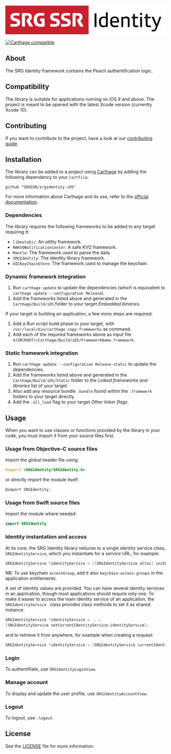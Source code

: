 ![SRG Media Player logo](README-images/logo.png)

[![Carthage compatible](https://img.shields.io/badge/Carthage-compatible-4BC51D.svg?style=flat)](https://github.com/Carthage/Carthage)

## About

The SRG Identity framework contains the Peach authentification logic.

## Compatibility

The library is suitable for applications running on iOS 9 and above. The project is meant to be opened with the latest Xcode version (currently Xcode 10).

## Contributing

If you want to contribute to the project, have a look at our [contributing guide](CONTRIBUTING.md).

## Installation

The library can be added to a project using [Carthage](https://github.com/Carthage/Carthage) by adding the following dependency to your `Cartfile`:
    
```
github "SRGSSR/srgidentity-iOS"
```

For more information about Carthage and its use, refer to the [official documentation](https://github.com/Carthage/Carthage).

### Dependencies

The library requires the following frameworks to be added to any target requiring it:

* `libextobjc`: An utility framework.
* `MAKVONotificationCenter`: A safe KVO framework.
* `Mantle`: The framework used to parse the data.
* `SRGIdentity`: The identity library framework.
* `UICKeyChainStore`: The framework used to manage the keychain.

### Dynamic framework integration

1. Run `carthage update` to update the dependencies (which is equivalent to `carthage update --configuration Release`). 
2. Add the frameworks listed above and generated in the `Carthage/Build/iOS` folder to your target _Embedded binaries_.

If your target is building an application, a few more steps are required:

1. Add a _Run script_ build phase to your target, with `/usr/local/bin/carthage copy-frameworks` as command.
2. Add each of the required frameworks above as input file `$(SRCROOT)/Carthage/Build/iOS/FrameworkName.framework`.

### Static framework integration

1. Run `carthage update --configuration Release-static` to update the dependencies. 
2. Add the frameworks listed above and generated in the `Carthage/Build/iOS/Static` folder to the _Linked frameworks and libraries_ list of your target.
3. Also add any resource bundle `.bundle` found within the `.framework` folders to your target directly.
4. Add the `-all_load` flag to your target _Other linker flags_.

## Usage

When you want to use classes or functions provided by the library in your code, you must import it from your source files first.

### Usage from Objective-C source files

Import the global header file using:

```objective-c
#import <SRGIdentity/SRGIdentity.h>
```

or directly import the module itself:

```objective-c
@import SRGIdentity;
```

### Usage from Swift source files

Import the module where needed:

```swift
import SRGIdentity
```

### Identity instantation and access

At its core, the SRG Identity library reduces to a single identity service class, `SRGIdentityService`, which you instantiate for a service URL, for example:

```objective-c
SRGIdentityService *identityService = [[SRGIdentityService alloc] initWithServiceURL:[NSURL URLWithString:@"https://id.rts.ch" accessGroup:@"VMGRRW6SG7.ch.srgssr.identity"]];
```

NB: To use keychain `accessGroup`, add it also `keychain-access-groups` in the application entitlements.

A set of identity values are provided. You can have several identity services in an application, though most applications should require only one. To make it easier to access the main identity service of an application, the `SRGIdentityService ` class provides class methods to set it as shared instance:

```objective-c
SRGIdentityService *identityService = ...;
[SRGIdentityService setCurrentIdentityService:identityService];
```

and to retrieve it from anywhere, for example when creating a request:

```objective-c
SRGIdentityService *identityService = [SRGIdentityService currentIdentityService];
```

### Login

To authentifiate, use `SRGIdentityLoginView`.

### Manage account

To display and update the user profile, use `SRGIdentityAccountView`.

### Logout

To logout, use `-logout`.

## License

See the [LICENSE](../LICENSE) file for more information.
